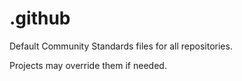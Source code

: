 # .github

Default Community Standards files for all repositories.

Projects may override them if needed.
